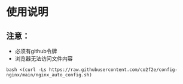 # 使用说明
## 注意：
* 必须有github令牌
* 浏览器无法访问文件内容
```shell
bash <(curl -Ls https://raw.githubusercontent.com/co2f2e/config-nginx/main/nginx_auto_config.sh)
```
